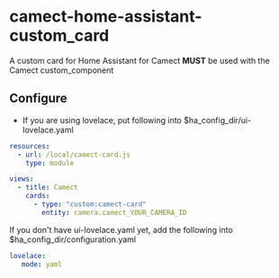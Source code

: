 # camect-home-assistant-custom_card
A custom card for Home Assistant for Camect
**MUST** be used with the Camect custom_component

## Configure
- If you are using lovelace, put following into $ha_config_dir/ui-lovelace.yaml
```yaml
resources:
  - url: /local/camect-card.js
    type: module

views:
  - title: Camect
    cards:
      - type: "custom:camect-card"
        entity: camera.camect_YOUR_CAMERA_ID
```
  If you don't have ui-lovelace.yaml yet, add the following into $ha_config_dir/configuration.yaml
```yaml
lovelace:
   mode: yaml
```
